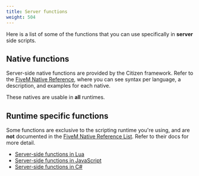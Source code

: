 ```yaml
---
title: Server functions
weight: 504
---
```


Here is a list of some of the functions that you can use specifically in **server** side scripts.

Native functions
----------------
Server-side native functions are provided by the Citizen framework. Refer to the [FiveM Native Reference](/natives), where you can see syntax per language, a description, and examples for each native.

These natives are usable in **all** runtimes.

Runtime specific functions
--------------------------
Some functions are exclusive to the scripting runtime you're using, and are **not** documented
in the [FiveM Native Reference List](https://runtime.fivem.net/doc/reference.html). Refer to their docs for more detail.

- [Server-side functions in Lua](/docs/developers/scripting-reference/runtimes/lua/server-functions)
- [Server-side functions in JavaScript](/docs/developers/scripting-reference/runtimes/javascript/server-functions)
- [Server-side functions in C#](/docs/developers/scripting-reference/runtimes/csharp/server-functions)
